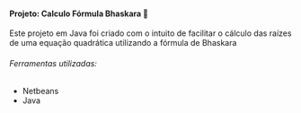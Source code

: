 #### Projeto: Calculo Fórmula Bhaskara :1234:

Este projeto em Java foi criado com o intuito de facilitar o cálculo das raízes de uma equação quadrática utilizando a fórmula de Bhaskara

###### Ferramentas utilizadas:

* Netbeans 
* Java

